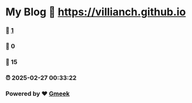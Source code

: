 # My Blog :link: https://villianch.github.io 
### :page_facing_up: [1](https://villianch.github.io/tag.html) 
### :speech_balloon: 0 
### :hibiscus: 15 
### :alarm_clock: 2025-02-27 00:33:22 
### Powered by :heart: [Gmeek](https://github.com/Meekdai/Gmeek)
